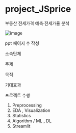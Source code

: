 # project_JSprice
부동산 전세가격 예측·전세가율 분석

![image](https://github.com/beimmersedin/project_JSprice/assets/126938212/e5982266-9298-4794-95a7-5c1462607837)



ppt 페이지 수 작성


소속단체

주제

목적

기대효과

프로젝트 수행 


1. Preprocessing
2. EDA , Visualization
3. Statistics
4. Algorithm / ML , DL
5. Streamlit

